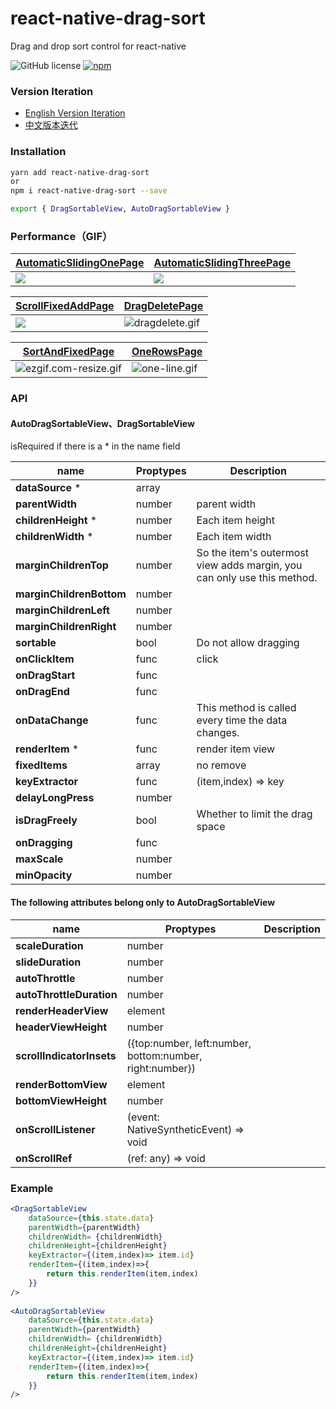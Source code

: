 # react-native-drag-sort
Drag and drop sort control for react-native

![GitHub license](https://img.shields.io/badge/license-MIT-green.svg)
[![npm](https://img.shields.io/npm/v/react-native-drag-sort.svg?style=flat)](https://npmjs.com/package/react-native-drag-sort)

### Version Iteration
- [English Version Iteration](https://github.com/mochixuan/react-native-drag-sort/blob/master/README_History.md) 
- [中文版本迭代](https://github.com/mochixuan/react-native-drag-sort/blob/master/README_ZH_History.md)


### Installation

```bash
yarn add react-native-drag-sort
or
npm i react-native-drag-sort --save 

export { DragSortableView, AutoDragSortableView }
```

### Performance（GIF）

[AutomaticSlidingOnePage](https://github.com/mochixuan/react-native-drag-sort/blob/master/Example/app/container/AutomaticSlidingOnePage.js) | [AutomaticSlidingThreePage](https://github.com/mochixuan/react-native-drag-sort/blob/master/Example/app/container/AutomaticSlidingThreePage.js)
| ------ | ----------- | 
| ![](https://user-gold-cdn.xitu.io/2020/2/15/170487f5ce137e15?w=240&h=514&f=gif&s=2527386) | ![](https://user-gold-cdn.xitu.io/2020/2/15/1704896e0729f8b7?w=240&h=514&f=gif&s=4958289) 

[ScrollFixedAddPage](https://github.com/mochixuan/react-native-drag-sort/blob/master/Example/app/container/ScrollFixedAddPage.js) | [DragDeletePage](https://github.com/mochixuan/react-native-drag-sort/blob/master/Example/app/container/DragDeletePage.js)  
| ------ | ----------- |
| ![](https://user-gold-cdn.xitu.io/2020/2/10/1702ea81299f097d?w=240&h=400&f=gif&s=863218)  | ![dragdelete.gif](https://upload-images.jianshu.io/upload_images/2646598-4d22ddb8f92a6563.gif?imageMogr2/auto-orient/strip)  


[SortAndFixedPage](https://github.com/mochixuan/react-native-drag-sort/blob/master/Example/app/container/SortAndFixedPage.js)  | [OneRowsPage](https://github.com/mochixuan/react-native-drag-sort/blob/master/Example/app/container/OneRowsPage.js)  
| ------ | ----------- | 
| ![ezgif.com-resize.gif](https://upload-images.jianshu.io/upload_images/2646598-405b01d61547c972.gif?imageMogr2/auto-orient/strip)  | ![one-line.gif](https://upload-images.jianshu.io/upload_images/2646598-dd17c76291514316.gif?imageMogr2/auto-orient/strip)  

### API

#### AutoDragSortableView、DragSortableView

isRequired if there is a * in the name field

|name|Proptypes|Description|
----|----|-----|
|**dataSource** *|array|
|**parentWidth**|number|parent width
|**childrenHeight** *|number|Each item height
|**childrenWidth** *|number|Each item width
|**marginChildrenTop**|number|So the item's outermost view adds margin, you can only use this method.
|**marginChildrenBottom**|number
|**marginChildrenLeft**|number
|**marginChildrenRight**|number
|**sortable**|bool|Do not allow dragging
|**onClickItem**|func|click
|**onDragStart**|func
|**onDragEnd**|func
|**onDataChange**|func|This method is called every time the data changes.
|**renderItem** *|func|render item view
|**fixedItems**|array|no remove
|**keyExtractor**|func|(item,index) => key
|**delayLongPress**|number
|**isDragFreely**|bool|Whether to limit the drag space
|**onDragging**|func
|**maxScale**|number
|**minOpacity**|number

#### The following attributes belong only to AutoDragSortableView

|name|Proptypes|Description|
----|----|-----|
|**scaleDuration**|number
|**slideDuration**|number
|**autoThrottle**|number
|**autoThrottleDuration**|number
|**renderHeaderView**|element
|**headerViewHeight**|number
|**scrollIndicatorInsets**|({top:number, left:number, bottom:number, right:number})|
|**renderBottomView**|element
|**bottomViewHeight**|number
|**onScrollListener** | (event: NativeSyntheticEvent<NativeScrollEvent>) => void 
|**onScrollRef** | (ref: any) => void

### Example

```jsx
<DragSortableView
    dataSource={this.state.data}
    parentWidth={parentWidth}
    childrenWidth= {childrenWidth}
    childrenHeight={childrenHeight}
    keyExtractor={(item,index)=> item.id}
    renderItem={(item,index)=>{
        return this.renderItem(item,index)
    }}
/>
    
<AutoDragSortableView
    dataSource={this.state.data}
    parentWidth={parentWidth}
    childrenWidth= {childrenWidth}
    childrenHeight={childrenHeight}
    keyExtractor={(item,index)=> item.id}
    renderItem={(item,index)=>{
        return this.renderItem(item,index)
    }}
/>
```
